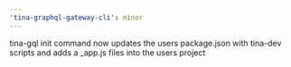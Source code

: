 ```yaml
---
'tina-graphql-gateway-cli': minor
---
```


tina-gql init command now updates the users package.json with tina-dev scripts and adds a \_app.js files into the users project
